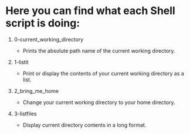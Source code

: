 # Here you can find what each Shell script is doing:

1. 0-current_working_directory
   - Prints the absolute path name of the current working directory.

2. 1-listit
   - Print or display the contents of your current working directory as a list.

3. 2_bring_me_home
   - Change your current working directory to your home directory.

4. 3-listfiles
   - Display current directory contents in a long format.
